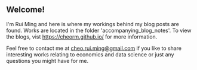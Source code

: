 ## Welcome!

I'm Rui Ming and here is where my workings behind my blog posts are found. Works are located in the folder 'accompanying_blog_notes'. To view the blogs, vist https://cheorm.github.io/ for more information.

Feel free to contact me at cheo.rui.ming@gmail.com if you like to share interesting works relating to economics and data science or just any questions you might have for me.
